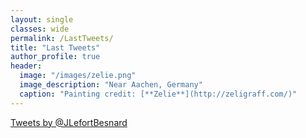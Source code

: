 ```yaml
---
layout: single
classes: wide
permalink: /LastTweets/
title: "Last Tweets"
author_profile: true
header:
  image: "/images/zelie.png"
  image_description: "Near Aachen, Germany"
  caption: "Painting credit: [**Zelie**](http://zeligraff.com/)"
---
```


<a class="twitter-timeline" data-width="250" data-height="500" href="http://twitter.com/JLefortBesnard?ref_src=twsrc%5Etfw">Tweets by @JLefortBesnard</a>
